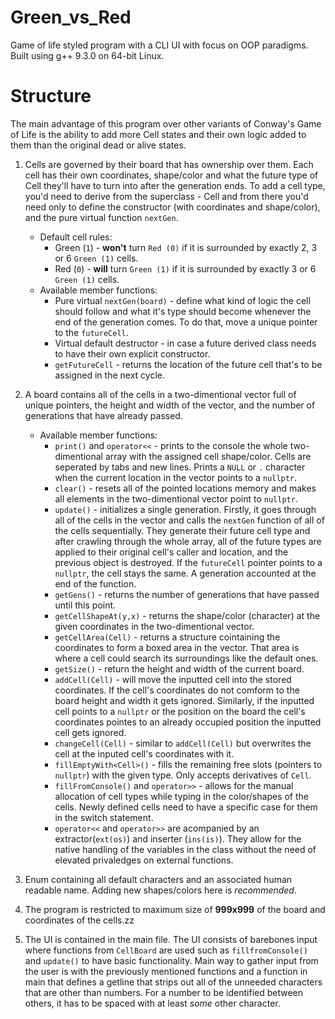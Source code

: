 # Green_vs_Red
Game of life styled program with a CLI UI with focus on OOP paradigms. Built using g++ 9.3.0 on 64-bit Linux.

# Structure
The main advantage of this program over other variants of Conway's Game of Life is the ability to add more Cell states and their own logic added to them 
than the original dead or alive states. 

  1. Cells are governed by their board that has ownership over them. Each cell has their own coordinates, shape/color and what the future type of Cell 
  they'll have to turn into after the generation ends. To add a cell type, you'd need to derive from the superclass - Cell and from there you'd need only to define the 
          constructor (with coordinates and shape/color), and the pure virtual function `nextGen`.
      * Default cell rules:
        - Green (`1`) - **won't** turn `Red (0)` if it is surrounded by exactly 2, 3 or 6 `Green (1)` cells.
        - Red (`0`) - **will** turn `Green (1)` if it is surrounded by exactly 3 or 6 `Green (1)` cells.
      * Available member functions:
        - Pure virtual `nextGen(board)` - define what kind of logic the cell should follow and what it's type should become whenever the end of the generation 
        comes. To do that, move a unique pointer to the `futureCell`.
        - Virtual default destructor - in case a future derived class needs to have their own explicit constructor.
        - `getFutureCell` - returns the location of the future cell that's to be assigned in the next cycle.
  
  2. A board contains all of the cells in a two-dimentional vector full of unique pointers, the height and width of the vector, and the number of generations that
  have already passed.
      * Available member functions:
        - `print()` and `operator<<` - prints to the console the whole two-dimentional array with the assigned cell shape/color. Cells are seperated by tabs and new lines.
        Prints a `NULL` or `.` character when the current location in the vector points to a `nullptr`.
        - `clear()` - resets all of the pointed locations memory and makes all elements in the two-dimentional vector point to `nullptr`.
        - `update()` - initializes a single generation. Firstly, it goes through all of the cells in the vector and calls the `nextGen` function of all of the
        cells sequentially. They generate their future cell type and after crawling through the whole array, all of the future types are applied to their original
        cell's caller and location, and the previous object is destroyed. If the `futureCell` pointer points to a `nullptr`, the cell stays the same. A generation
        accounted at the end of the function.
        - `getGens()` - returns the number of generations that have passed until this point.
        - `getCellShapeAt(y,x)` - returns the shape/color (character) at the given coordinates in the two-dimentional vector.
        - `getCellArea(Cell)` - returns a structure cointaining the coordinates to form a boxed area in the vector. That area is where a cell could search its
        surroundings like the default ones.
        - `getSize()` - return the height and width of the current board.
        - `addCell(Cell)` - will move the inputted cell into the stored coordinates. If the cell's coordinates do not comform to the board height and width it gets
        ignored. Similarly, if the inputted cell points to a `nullptr` or the position on the board the cell's coordinates pointes to an already occupied position
        the inputted cell gets ignored.
        - `changeCell(Cell)` - similar to `addCell(Cell)` but overwrites the cell at the inputed cell's coordinates with it.
        - `fillEmptyWith<Cell>()` - fills the remaining free slots (pointers to `nullptr`) with the given type. Only accepts derivatives of `Cell`.
        - `fillFromConsole()` and `operator>>` - allows for the manual allocation of cell types while typing in the color/shapes of the cells. Newly defined cells
        need to have a specific case for them in the switch statement.
        - `operator<<` and `operator>>` are acompanied by an extractor(`ext(os)`) and inserter (`ins(is)`). They allow for the native handling of the variables
        in the class without the need of elevated privaledges on external functions.
  3. Enum containing all default characters and an associated human readable name. Adding new shapes/colors here is *recommended*.
  4. The program is restricted to maximum size of **999x999** of the board and coordinates of the cells.zz
  5. The UI is contained in the main file. The UI consists of barebones input where functions from `CellBoard` are used such as `fillfromConsole()` and `update()` to
  have basic functionality. Main way to gather input from the user is with the previously mentioned functions and a function in main that defines a getline that strips
  out all of the unneeded characters that are other than numbers. For a number to be identified between others, it has to be spaced with at least *some* other character.
    
